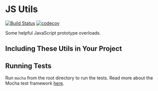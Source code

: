 # JS Utils
[![Build Status](https://travis-ci.org/sumnerevans/js-utils.svg?branch=master)](https://travis-ci.org/sumnerevans/js-utils)
[![codecov](https://codecov.io/gh/sumnerevans/js-utils/branch/master/graph/badge.svg)](https://codecov.io/gh/sumnerevans/js-utils)

Some helpful JavaScript prototype overloads.

## Including These Utils in Your Project


## Running Tests
Run `mocha` from the root directory to run the tests. Read more about the Mocha
test framework [here](http://mochajs.org/).
